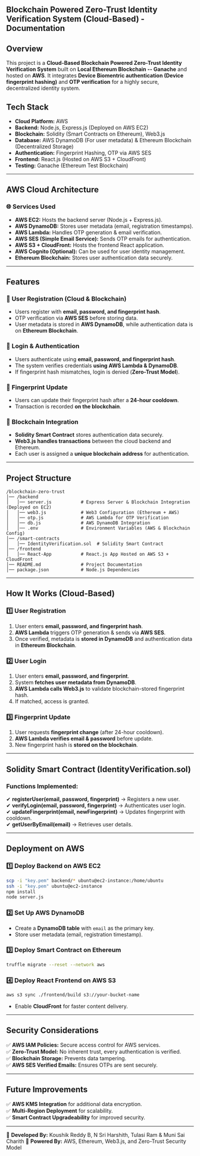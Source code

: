 ## **Blockchain Powered Zero-Trust Identity Verification System (Cloud-Based) - Documentation**  

## **Overview**  
This project is a **Cloud-Based Blockchain Powered Zero-Trust Identity Verification System** built on **Local Ethereum Blockchain -- Ganache** and hosted on **AWS**. It integrates **Device Biomentric authentication (Device fingerprint hashing)** and **OTP verification** for a highly secure, decentralized identity system.  

## **Tech Stack**  
- **Cloud Platform:** AWS  
- **Backend:** Node.js, Express.js (Deployed on AWS EC2)  
- **Blockchain:** Solidity (Smart Contracts on Ethereum), Web3.js  
- **Database:** AWS DynamoDB (For user metadata) & Ethereum Blockchain (Decentralized Storage)  
- **Authentication:** Fingerprint Hashing, OTP via AWS SES  
- **Frontend:** React.js (Hosted on AWS S3 + CloudFront)  
- **Testing:** Ganache (Ethereum Test Blockchain)  

---

## **AWS Cloud Architecture**  
### 🌐 **Services Used**  
- **AWS EC2:** Hosts the backend server (Node.js + Express.js).  
- **AWS DynamoDB:** Stores user metadata (email, registration timestamps).  
- **AWS Lambda:** Handles OTP generation & email verification.  
- **AWS SES (Simple Email Service):** Sends OTP emails for authentication.  
- **AWS S3 + CloudFront:** Hosts the frontend React application.  
- **AWS Cognito (Optional):** Can be used for user identity management.  
- **Ethereum Blockchain:** Stores user authentication data securely.  

---

## **Features**  
### 🔐 **User Registration (Cloud & Blockchain)**  
- Users register with **email, password, and fingerprint hash**.  
- OTP verification via **AWS SES** before storing data.  
- User metadata is stored in **AWS DynamoDB**, while authentication data is on **Ethereum Blockchain**.  

### 🔑 **Login & Authentication**  
- Users authenticate using **email, password, and fingerprint hash**.  
- The system verifies credentials **using AWS Lambda & DynamoDB**.  
- If fingerprint hash mismatches, login is denied (**Zero-Trust Model**).  

### 🔄 **Fingerprint Update**  
- Users can update their fingerprint hash after a **24-hour cooldown**.  
- Transaction is recorded **on the blockchain**.  

### 📜 **Blockchain Integration**  
- **Solidity Smart Contract** stores authentication data securely.  
- **Web3.js handles transactions** between the cloud backend and Ethereum.  
- Each user is assigned a **unique blockchain address** for authentication.  

---

## **Project Structure**  
```
/blockchain-zero-trust
│── /backend
│   │── server.js           # Express Server & Blockchain Integration (Deployed on EC2)
│   │── web3.js             # Web3 Configuration (Ethereum + AWS)
│   │── otp.js              # AWS Lambda for OTP Verification
│   │── db.js               # AWS DynamoDB Integration
│   │── .env                # Environment Variables (AWS & Blockchain Config)
│── /smart-contracts
│   │── IdentityVerification.sol  # Solidity Smart Contract
│── /frontend
│   │── React-App           # React.js App Hosted on AWS S3 + CloudFront
│── README.md               # Project Documentation
│── package.json            # Node.js Dependencies
```

---

## **How It Works (Cloud-Based)**  
### 1️⃣ **User Registration**  
1. User enters **email, password, and fingerprint hash**.  
2. **AWS Lambda** triggers OTP generation & sends via **AWS SES**.  
3. Once verified, metadata is **stored in DynamoDB** and authentication data in **Ethereum Blockchain**.  

### 2️⃣ **User Login**  
1. User enters **email, password, and fingerprint**.  
2. System **fetches user metadata from DynamoDB**.  
3. **AWS Lambda calls Web3.js** to validate blockchain-stored fingerprint hash.  
4. If matched, access is granted.  

### 3️⃣ **Fingerprint Update**  
1. User requests **fingerprint change** (after 24-hour cooldown).  
2. **AWS Lambda verifies email & password** before update.  
3. New fingerprint hash is **stored on the blockchain**.  

---

## **Solidity Smart Contract (IdentityVerification.sol)**  
### **Functions Implemented:**  
✔ **registerUser(email, password, fingerprint)** → Registers a new user.  
✔ **verifyLogin(email, password, fingerprint)** → Authenticates user login.  
✔ **updateFingerprint(email, newFingerprint)** → Updates fingerprint with cooldown.  
✔ **getUserByEmail(email)** → Retrieves user details.  

---

## **Deployment on AWS**  
### **1️⃣ Deploy Backend on AWS EC2**  
```sh
scp -i "key.pem" backend/* ubuntu@ec2-instance:/home/ubuntu
ssh -i "key.pem" ubuntu@ec2-instance
npm install
node server.js
```

### **2️⃣ Set Up AWS DynamoDB**  
- Create a **DynamoDB table** with `email` as the primary key.  
- Store user metadata (email, registration timestamp).  

### **3️⃣ Deploy Smart Contract on Ethereum**  
```sh
truffle migrate --reset --network aws
```

### **4️⃣ Deploy React Frontend on AWS S3**  
```sh
aws s3 sync ./frontend/build s3://your-bucket-name
```
- Enable **CloudFront** for faster content delivery.  

---

## **Security Considerations**  
✅ **AWS IAM Policies:** Secure access control for AWS services.  
✅ **Zero-Trust Model:** No inherent trust, every authentication is verified.  
✅ **Blockchain Storage:** Prevents data tampering.  
✅ **AWS SES Verified Emails:** Ensures OTPs are sent securely.  

---

## **Future Improvements**  
✅ **AWS KMS Integration** for additional data encryption.  
✅ **Multi-Region Deployment** for scalability.  
✅ **Smart Contract Upgradeability** for improved security.  

---

📌 **Developed By:** Koushik Reddy B, N Sri Harshith, Tulasi Ram & Muni Sai Charith 
🚀 **Powered By:** AWS, Ethereum, Web3.js, and Zero-Trust Security Model  